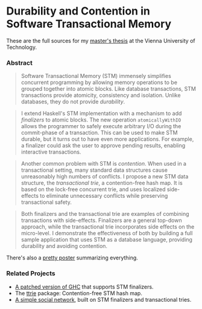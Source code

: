 # Durability and Contention in Software Transactional Memory

These are the full sources for my [master's thesis](thesis.pdf) at the Vienna University of Technology.

### Abstract

> Software Transactional Memory (STM) immensely simplifies concurrent programming by allowing memory operations to be grouped together into atomic blocks. Like database transactions, STM transactions provide atomicity, consistency and isolation. Unlike databases, they do not provide *durability*. 

> I extend Haskell's STM implementation with a mechanism to add *finalizers* to atomic blocks. The new operation ``atomicallyWithIO`` allows the programmer to safely execute arbitrary I/O during the commit-phase of a transaction. This can be used to make STM durable, but it turns out to have even more applications. For example, a finalizer could ask the user to approve pending results, enabling interactive transactions. 
 
> Another common problem with STM is *contention*. When used in a transactional setting, many standard data structures cause unreasonably high numbers of conflicts. I propose a new STM data structure, the *transactional trie*, a contention-free hash map.
It is based on the lock-free concurrent trie, and uses localized side-effects to eliminate unnecessary conflicts while preserving transactional safety. 
 
> Both finalizers and the transactional trie are examples of combining transactions with side-effects. Finalizers are a general top-down approach, while the transactional trie incorporates side effects on the micro-level. I demonstrate the effectiveness of both by building a full sample application that uses STM as a database language, providing durability and avoiding contention.

There's also a [pretty poster](poster.pdf) summarizing everything.

### Related Projects

* [A patched version of GHC](http://github.com/mcschroeder/ghc) that supports STM finalizers.
* The [ttrie](http://hackage.haskell.org/package/ttrie) package: Contention-free STM hash map.
* [A simple social network](http://github.com/mcschroeder/social-example), built on STM finalizers and transactional tries.
